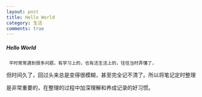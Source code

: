 ```yaml
---
layout: post
title: Hello World
category: 生活
comments: true
---
```



##### Hello World

     平时常常遇到很多问题，有学习上的，也有活生活上的，往往当时弄懂了，  
     
但时间久了，回过头来总是变得很模糊，甚至完全记不清了。所以将笔记定时整理  

是非常重要的，在整理的过程中加深理解和养成记录的好习惯。

